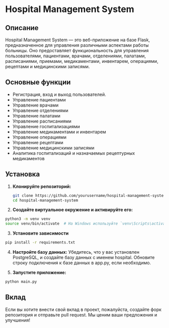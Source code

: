 # Hospital Management System

## Описание

Hospital Management System — это веб-приложение на базе Flask, предназначенное для управления различными аспектами работы больницы. Оно предоставляет функциональность для управления пользователями, пациентами, врачами, отделениями, палатами, расписаниями, приемами, медикаментами, инвентарем, операциями, рецептами и медицинскими записями.

## Основные функции

- Регистрация, вход и выход пользователей.
- Управление пациентами
- Управление врачами
- Управление отделениями
- Управление палатами
- Управление расписаниями
- Управление госпитализациями
- Управление медикаментами и инвентарем
- Управление операциями
- Управление рецептами
- Управление медицинскими записями
- Аналитика госпитализаций и назначаемых рецептурных медикаментов

## Установка

1. **Клонируйте репозиторий:**

   ```bash
   git clone https://github.com/yourusername/hospital-management-system.git
   cd hospital-management-system
   ```
   
2. **Создайте виртуальное окружение и активируйте его:**

```bash
python3 -m venv venv
source venv/bin/activate  # На Windows используйте `venv\Scripts\activate`
```

3. **Установите зависимости**

```bash
pip install -r requirements.txt
```
4. **Настройте базу данных:**
Убедитесь, что у вас установлен PostgreSQL, и создайте базу данных с именем hospital. Обновите строку подключения к базе данных в app.py, если необходимо.

5. **Запустите приложение:**
```bash
python main.py
```
## Вклад
Если вы хотите внести свой вклад в проект, пожалуйста, создайте форк репозитория и отправьте pull request. Мы ценим ваши предложения и улучшения!